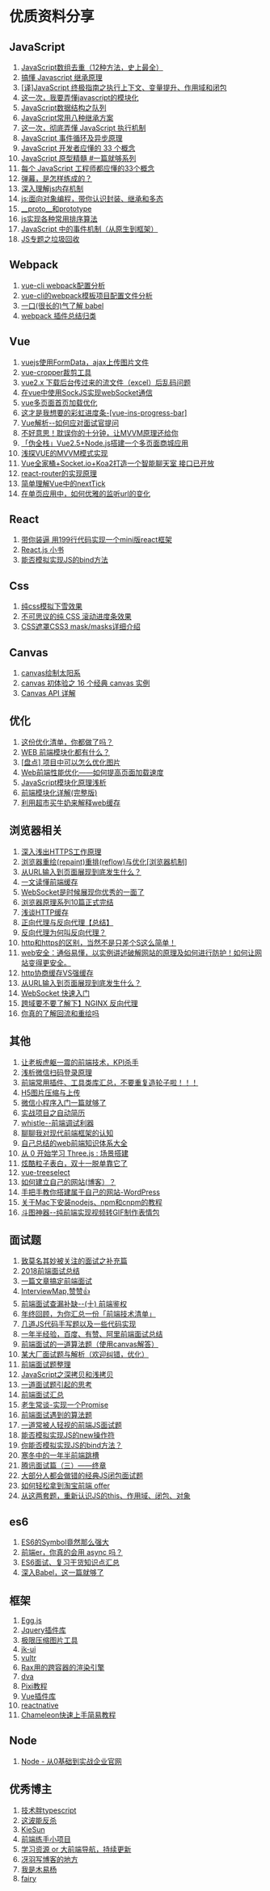 
优质资料分享
===================================
JavaScript
-----------------------------------

1. [JavaScript数组去重（12种方法，史上最全）](https://segmentfault.com/a/1190000016418021)
2. [搞懂 Javascript 继承原理](https://segmentfault.com/a/1190000016542417)
3. [[译]JavaScript 终极指南之执行上下文、变量提升、作用域和闭包](https://juejin.im/entry/5bd10422518825295071ce78)
4. [这一次，我要弄懂javascript的模块化](https://juejin.im/post/5b4420e7f265da0f4b7a7b27)
5. [JavaScript数据结构之队列](https://juejin.im/post/5c248dede51d4558bf396c9d)
6. [JavaScript常用八种继承方案](https://juejin.im/post/5bcb2e295188255c55472db0)
7. [这一次，彻底弄懂 JavaScript 执行机制](https://juejin.im/post/59e85eebf265da430d571f89)
8. [JavaScript 事件循环及异步原理](https://juejin.im/post/5bc1adc45188255c82553921)
9. [JavaScript 开发者应懂的 33 个概念](https://juejin.im/entry/5bc9aae56fb9a05d20687bf3)
10. [JavaScript 原型精髓 #一篇就够系列](https://juejin.im/post/5bcdb6c6f265da0afd4b75c0)
11. [每个 JavaScript 工程师都应懂的33个概念 ](https://github.com/stephentian/33-js-concepts)
12. [弹幕，是怎样练成的？](https://juejin.im/post/5be54a286fb9a049ae07641b)
13. [深入理解js内存机制](https://www.oecom.cn/understanding-of-js-memory-mechanism/)
14. [js:面向对象编程，带你认识封装、继承和多态](https://juejin.im/post/59396c96fe88c2006afc2707)
15. [__proto__和prototype](https://juejin.im/post/5af7f0656fb9a07a9c044df3)
16. [js实现各种常用排序算法](https://www.tuicool.com/articles/IjInMbU)
17. [JavaScript 中的事件机制（从原生到框架）](https://juejin.im/post/5c727abde51d457fc564cd77)
18. [JS专题之垃圾回收](https://juejin.im/post/5c5ebc505188256219174f19)

Webpack
-----------------------------------
1. [vue-cli webpack配置分析](https://segmentfault.com/a/1190000008644830)
2. [vue-cli的webpack模板项目配置文件分析](https://blog.csdn.net/hongchh/article/details/55113751)
3. [一口(很长的)气了解 babel](https://juejin.im/post/5c19c5e0e51d4502a232c1c6)
4. [webpack 插件总结归类](https://segmentfault.com/a/1190000016816813)

Vue
-----------
1. [vuejs使用FormData，ajax上传图片文件](https://segmentfault.com/a/1190000010539269)
2. [vue-cropper裁剪工具](http://xyxiao.cn/vue-cropper/example/)
3. [vue2.x 下载后台传过来的流文件（excel）后乱码问题](https://www.cnblogs.com/cynthia-wuqian/p/7927621.html)
4. [在vue中使用SockJS实现webSocket通信](https://juejin.im/post/5b7fd02d6fb9a01a196f6276)
5. [vue多页面首页加载优化](https://juejin.im/entry/5bc7ccefe51d450e543ecfac)
6. [这才是我想要的彩虹进度条-[vue-ins-progress-bar]](https://juejin.im/post/5b44c5e36fb9a04fde5ab077)
7. [Vue解析--如何应对面试官提问](https://juejin.im/post/5bae435b6fb9a05d0d287c13)
8. [不好意思！耽误你的十分钟，让MVVM原理还给你](https://juejin.im/post/5abdd6f6f265da23793c4458)
9. [「伪全栈」Vue2.5+Node.js搭建一个多页面商城应用](https://juejin.im/post/5bf676acf265da6166241b0e)
10. [浅探VUE的MVVM模式实现](https://juejin.im/post/5bee2d436fb9a049f818dcfb)
11. [Vue全家桶+Socket.io+Koa2打造一个智能聊天室 接口已开放](https://juejin.im/post/5913047eac502e0065646ead)
12. [react-router的实现原理](https://blog.csdn.net/tangzhl/article/details/79696055)
13. [简单理解Vue中的nextTick](https://juejin.im/post/5a6fdb846fb9a01cc0268618)
14. [在单页应用中，如何优雅的监听url的变化](https://juejin.im/post/5c26ec2f51882501cd6f497a)

React
-----------
1. [带你装逼 用199行代码实现一个mini版react框架](https://mp.weixin.qq.com/s/Gb-ZS71q9-5_vNR0Eyd6Bg)
2. [React.js 小书](http://huziketang.mangojuice.top/books/react/)
3. [能否模拟实现JS的bind方法](https://juejin.im/post/5bec4183f265da616b1044d7)

Css
-----------
1. [纯css模拟下雪效果](https://juejin.im/post/5c4525ab6fb9a049bb7ca45c)
2. [不可思议的纯 CSS 滚动进度条效果](https://juejin.im/post/5c35953ce51d45523f04b6d2)
3. [CSS遮罩CSS3 mask/masks详细介绍](https://www.zhangxinxu.com/wordpress/2017/11/css-css3-mask-masks/)

Canvas
-----------
1. [canvas绘制太阳系](https://www.cnblogs.com/edwardloveyou/p/7740237.html)
2. [canvas 初体验之 16 个经典 canvas 实例](http://www.sohu.com/a/165261084_283613)
3. [Canvas API 详解](https://juejin.im/post/5ac437b5f265da238f12c1c6)

优化
------------
1. [这份优化清单，你都做了吗？](https://juejin.im/post/5bbaeb48f265da0aca3323c1)
2. [WEB 前端模块化都有什么？](https://juejin.im/post/5bf4f6515188251a8266038b)
3. [[盘点] 项目中可以怎么优化图片](https://juejin.im/post/5bfac3bd51882566936071e1)
4. [Web前端性能优化——如何提高页面加载速度](https://www.cnblogs.com/MarcoHan/p/5295398.html)
5. [JavaScript模块化原理浅析](https://juejin.im/post/5c1083186fb9a049ec6aed5e)
6. [前端模块化详解(完整版)](https://juejin.im/post/5c17ad756fb9a049ff4e0a62)
7. [利用超市买牛奶来解释web缓存](https://juejin.im/post/5c20481ee51d451b1c6dc772)

浏览器相关
-------------
1. [深入浅出HTTPS工作原理](https://juejin.im/post/5c1913a46fb9a049db73119a)
2. [浏览器重绘(repaint)重排(reflow)与优化[浏览器机制]](https://juejin.im/post/5c15f797f265da61141c7f86)
3. [从URL输入到页面展现到底发生什么？](https://juejin.im/post/5bf3ad55f265da61682afc9b)
4. [一文读懂前端缓存](https://juejin.im/post/5c22ee806fb9a049fb43b2c5)
5. [WebSocket是时候展现你优秀的一面了](https://juejin.im/post/5bc7f6b96fb9a05d3447eef8)
6. [浏览器原理系列10篇正式完结](https://juejin.im/post/5c6d3e026fb9a04a0d576f98)
7. [浅谈HTTP缓存](https://juejin.im/post/5bdeabbbe51d4505466cd741)
8. [正向代理与反向代理【总结】](https://www.cnblogs.com/Anker/p/6056540.html)
9. [反向代理为何叫反向代理？](https://www.zhihu.com/question/24723688)
10. [http和https的区别，当然不是只差个S这么简单！](https://baijiahao.baidu.com/s?id=1610573943244091848&wfr=spider&for=pc)
11. [web安全：通俗易懂，以实例讲述破解网站的原理及如何进行防护！如何让网站变得更安全。](http://www.cnblogs.com/1996V/p/7458377.html)
12. [http协商缓存VS强缓存](https://www.cnblogs.com/wonyun/p/5524617.html)
13. [从URL输入到页面展现到底发生什么？](https://juejin.im/post/5bf3ad55f265da61682afc9b)
14. [WebSocket 快速入门](https://juejin.im/post/5c0d0e466fb9a049f66beefe)
15. [跨域要不要了解下】NGINX 反向代理](https://juejin.im/post/5c0e6d606fb9a049f66bf246)
16. [你真的了解回流和重绘吗](https://juejin.im/post/5c0f104551882509a7683d63)

其他
----------------
1. [让老板虎躯一震的前端技术，KPI杀手](https://juejin.im/post/5c3ff18b6fb9a04a0a5f76aa)
2. [浅析微信扫码登录原理](https://juejin.im/post/5bd5784651882528e67c2caf)
3. [前端常用插件、工具类库汇总，不要重复造轮子啦！！！](https://juejin.im/post/5ba7d5dd5188255c6140cc9d)
4. [H5图片压缩与上传](http://www.cnblogs.com/stoneniqiu/p/5957356.html)
5. [微信小程序入门一篇就够了](https://juejin.im/post/5b8354c66fb9a01a182682af)
6. [实战项目之自动简历](https://juejin.im/post/5b9d27ddf265da0ad7019775)
7. [whistle--前端调试利器](https://juejin.im/entry/5bac56f85188255c8321186d)
8. [聊聊我对现代前端框架的认知](https://juejin.im/entry/5bc31c34e51d450e664b9805)
9. [自己总结的web前端知识体系大全](https://www.cnblogs.com/wangfupeng1988/p/4649709.html)
10. [从 0 开始学习 Three.js : 场景搭建](https://juejin.im/post/5ab07d186fb9a028b92cf79d)
11. [炫酷粒子表白，双十一脱单靠它了](https://juejin.im/post/5bdfe1dbe51d45054771f9d4)
12. [vue-treeselect](https://vue-treeselect.js.org/#async-searching)
13. [如何建立自己的网站(博客）？](https://www.jianshu.com/p/ed151681b067)
14. [手把手教你搭建属于自己的网站-WordPress](https://baijiahao.baidu.com/s?id=1571608833061697&wfr=spider&for=pc)
15. [关于Mac下安装nodejs、npm和cnpm的教程](https://www.jb51.net/article/138083.htm)
16. [斗图神器--纯前端实现视频转GIF制作表情包](https://juejin.im/post/5c2ac145f265da61483bb37f)

面试题
-----------
1. [致莫名其妙被关注的面试之补充篇](https://juejin.im/post/5b4de8b16fb9a04fa8672375)
2. [2018前端面试总结](https://juejin.im/post/5b94d8965188255c5a0cdc02)
3. [一篇文章搞定前端面试](https://juejin.im/post/5bbaa549e51d450e827b6b13)
4. [InterviewMap,赞赞👍](https://yuchengkai.cn/docs/frontend/vue.html#nexttick-%E5%8E%9F%E7%90%86%E5%88%86%E6%9E%90)
5. [前端面试查漏补缺--(十) 前端鉴权](https://juejin.im/post/5c6e6063f265da2da53ec8f3)
6. [年终回顾，为你汇总一份「前端技术清单」](https://juejin.im/post/5bdfb387e51d452c8e0aa902)
7. [几道JS代码手写题以及一些代码实现](https://juejin.im/post/5aa7d82c6fb9a028c522de43)
8. [一年半经验，百度、有赞、阿里前端面试总结](https://juejin.im/post/5befeb5051882511a8527dbe)
9. [前端面试的一道算法题（使用canvas解答）](https://www.jianshu.com/p/f54d265f7aa4)
10. [某大厂面试题与解析（欢迎纠错，优化）](https://juejin.im/post/5be2fcd7f265da616d53aad0)
11. [前端面试题整理](https://www.jianshu.com/p/feab89b88d6b)
12. [JavaScript之深拷贝和浅拷贝](https://juejin.im/post/5bed21ec51882517193551e3)
13. [一道面试题引起的思考](https://juejin.im/post/5bf769e0518825773a2ebfe5)
14. [前端面试汇总](https://juejin.im/post/5c0e68ec6fb9a04a01642925)
15. [老生常谈-实现一个Promise](https://juejin.im/post/5c0dc1bd6fb9a049e06328f7)
16. [前端面试遇到的算法题](https://juejin.im/post/5aa7c2306fb9a028c14a24b8)
17. [一道常被人轻视的前端JS面试题](https://www.cnblogs.com/xxcanghai/p/5189353.html)
18. [能否模拟实现JS的new操作符](https://juejin.im/post/5bde7c926fb9a049f66b8b52)
19. [你能否模拟实现JS的bind方法？](https://mp.weixin.qq.com/s/iA5kx2LuLX05H4c6beSmNg)
20. [寒冬中的一年半前端跳槽](https://juejin.im/post/5c356f68f265da61483bca61)
21. [腾讯面试篇（三）——终章](https://juejin.im/post/5c1eec7bf265da61477034ae)
22. [大部分人都会做错的经典JS闭包面试题](http://www.cnblogs.com/xxcanghai/p/4991870.html)
23. [如何轻松拿到淘宝前端 offer](https://juejin.im/post/5bbc54a2e51d450e5a7445b4#heading-14)
24. [从这两套题，重新认识JS的this、作用域、闭包、对象](https://segmentfault.com/a/1190000010981003)

es6
-------------
1. [ES6的Symbol竟然那么强大](https://juejin.im/post/5bdbb3406fb9a022752c319e)
2. [前端er，你真的会用 async 吗？](https://juejin.im/post/5c0397186fb9a049b5068e54)
3. [ES6面试、复习干货知识点汇总](https://juejin.im/post/5c061ed2f265da61357258ee)
4. [深入Babel，这一篇就够了](https://juejin.im/post/5c21b584e51d4548ac6f6c99)

框架
-------------
1. [Egg.js](https://eggjs.org/zh-cn/intro/index.html)
2. [Jquery插件库](http://www.jq22.com/)
3. [极限压缩图片工具](https://tinypng.com/)
4. [jk-ui](http://www.goingtrace.com/#/loading)
5. [vultr](https://www.vultr.com/)
6. [Rax用的跨容器的渲染引擎](https://alibaba.github.io/rax/component/icon)
7. [dva](https://dvajs.com/guide/#%E7%89%B9%E6%80%A7)
8. [Pixi教程](https://github.com/Zainking/learningPixi#settingup)
9. [Vue插件库](https://github.com/vuejs/awesome-vue#components--libraries)
10. [reactnative](https://reactnative.cn/)
11. [Chameleon快速上手简易教程](https://juejin.im/post/5c63eefa6fb9a049a42f8ad4)

Node
-----------
1. [Node - 从0基础到实战企业官网](https://juejin.im/post/5c1f8e52f265da6170071e43)

优秀博主
-----------
1. [技术胖typescript](https://jspang.com/post/typescript.html)
2. [这波能反杀](https://www.jianshu.com/u/10ae59f49b13)
3. [KieSun](https://github.com/KieSun/Dream)
4. [前端练手小项目](https://github.com/forrany/Web-Project)
5. [学习资源 or 大前端导航，持续更新](https://github.com/webproblem/learning-article)
6. [冴羽写博客的地方](https://github.com/mqyqingfeng/Blog)
7. [我是木易杨](https://github.com/yygmind/blog)
8. [fairy](https://github.com/fairyly)
